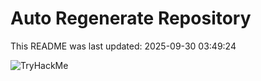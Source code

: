 # Auto Regenerate Repository

This README was last updated: 2025-09-30 03:49:24

 ![TryHackMe](https://tryhackme.com/badge/533634)